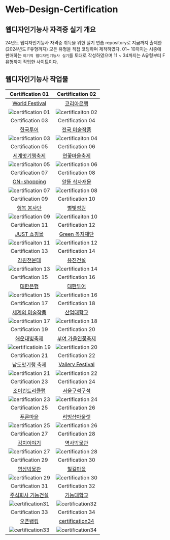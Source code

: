 # Web-Design-Certification

## 웹디자인기능사 자격증 실기 개요
24년도 웹디자인기능사 자격증 취득을 위한 실기 연습 repository로 지금까지 출제한 (2024년도 F유형까지) 모든 유형을 직접
코딩하며 제작하였다. 01~ 10까지는 시중에 판매하는 `이기적 웹디자인기능사 실기`를 토대로 작성하였으며 11 ~ 34까지는 A유형부터 F유형까지 작업한 사이트이다.

## 웹디자인기능사 작업물

|                                                                      Certification 01                                                                       |                                                                     Certification 02                                                                     |
| :-----------------------------------------------------------------------------------------------------------------------------------------------: | :----------------------------------------------------------------------------------------------------------------------------------------------: |
| [World Festival](https://5647kr.github.io/Web-Design-Certification/certification01/) | [코리아은행](https://5647kr.github.io/Web-Design-Certification/certification02/) |
| ![certification 01](https://github.com/user-attachments/assets/b54aba29-cdce-4ff2-9158-b0d77f5f0f46) | ![certificaiton 02](https://github.com/user-attachments/assets/fede9a53-b5c5-40fc-b6cd-afe47ab8df31) |
|                                                                      Certification 03                                                                       |                                                                     Certification 04                                                                     |
| [한국투어](https://5647kr.github.io/Web-Design-Certification/certification03/) | [전국 미술작품](https://5647kr.github.io/Web-Design-Certification/certification04/) |
| ![certification 03](https://github.com/user-attachments/assets/56664aab-09c1-4b29-a75e-94c9bdce37d1) | ![certificaiton 04](https://github.com/user-attachments/assets/bfa0606b-5cb5-47f5-ba5b-1043df2e5a2c) |
|                                                                      Certification 05                                                                       |                                                                     Certification 06                                                                     |
| [세계맛기행축제](https://5647kr.github.io/Web-Design-Certification/certification05/) | [연꽃마을축제](https://5647kr.github.io/Web-Design-Certification/certification06/) |
| ![certificaiton 05](https://github.com/user-attachments/assets/b3224d8b-8a02-45f0-8ae6-8be50a045240) | ![certification 06](https://github.com/user-attachments/assets/5337d443-f64a-4847-8453-6413ab873f91) |
|                                                                      Certification 07                                                                       |                                                                     Certification 08                                                                     |
| [ON-shopping](https://5647kr.github.io/Web-Design-Certification/certification07/) | [알뜰 식자재몰](https://5647kr.github.io/Web-Design-Certification/certification08/)  |
| ![certification 07](https://github.com/user-attachments/assets/d256878e-b695-472a-bdec-7c8a0a0ad355) | ![certification 08](https://github.com/user-attachments/assets/296af6d7-f077-4ca6-84a2-778f2fc7ae67) |
|                                                                      Certification 09                                                                       |                                                                     Certification 10                                                                     |
| [행복 봉사단](https://5647kr.github.io/Web-Design-Certification/certification09/) | [별빛정원](https://5647kr.github.io/Web-Design-Certification/certification10/) |
| ![certification 09](https://github.com/user-attachments/assets/9ae931fb-96ac-4769-afea-2cb98a7542d5) | ![certificaiton 10](https://github.com/user-attachments/assets/6169ea75-1348-451d-8d72-8249e9f50cdf)|
|                                                                      Certification 11                                                                       |                                                                     Certification 12                                                                     |
| [JUST 쇼핑몰](https://5647kr.github.io/Web-Design-Certification/certification11/) | [Green 복지재단](https://5647kr.github.io/Web-Design-Certification/certification12/) |
| ![certificaiton 11](https://github.com/user-attachments/assets/358f5b28-5b44-47e8-a95f-9351ef754c98) | ![certification 12](https://github.com/user-attachments/assets/e71e86c0-2ee5-4f51-87a2-63d5098a81f5)|
|                                                                      Certification 13                                                                       |                                                                     Certification 14                                                                     |
| [강원천문대](https://5647kr.github.io/Web-Design-Certification/certification13/) | [유진건설](https://5647kr.github.io/Web-Design-Certification/certification14/) |
| ![certificaiton 13](https://github.com/user-attachments/assets/5b5393c3-a7a5-41b8-ba62-2ea5dbd9c199) | ![certification 14](https://github.com/user-attachments/assets/386850f5-b2e6-4a7d-98da-72003a74b863) |
|                                                                      Certification 15                                                                       |                                                                     Certification 16                                                                     |
| [대한은행](https://5647kr.github.io/Web-Design-Certification/certification15/) | [대한투어](https://5647kr.github.io/Web-Design-Certification/certification16/) |
| ![certification 15](https://github.com/user-attachments/assets/37de748c-7926-40ea-bfda-7a0eb49b0f34) | ![certification 16](https://github.com/user-attachments/assets/9c5c59bd-b2a8-471f-ab82-578624a9ee73) |
|                                                                      Certification 17                                                                       |                                                                     Certification 18                                                                     |
| [세계의 미술작품](https://5647kr.github.io/Web-Design-Certification/certification17/) | [산업대학교](https://5647kr.github.io/Web-Design-Certification/certification18/) |
| ![certification 17](https://github.com/user-attachments/assets/32d58f23-8204-4786-af57-113d06853d0c) | ![certification 18](https://github.com/user-attachments/assets/00373b2e-0cf0-4a3c-81f4-32025c0b6aa9) |
|                                                                      Certification 19                                                                       |                                                                     Certification 20                                                                     |
| [해운대빛축제](https://5647kr.github.io/Web-Design-Certification/certification19/) | [부여 가을연꽃축제](https://5647kr.github.io/Web-Design-Certification/certification20/) |
| ![certificatioin 19](https://github.com/user-attachments/assets/e9a5bcb5-5c44-46bf-80aa-d29a3e2e30ad) | ![certification 20](https://github.com/user-attachments/assets/06540088-79ab-4ab9-a087-7223ffb016b1) |
|                                                                      Certification 21                                                                       |                                                                     Certification 22                                                                     |
| [남도맛기행 축제](https://5647kr.github.io/Web-Design-Certification/certification21/) | [Vallery Festival](https://5647kr.github.io/Web-Design-Certification/certification22/) |
| ![certification 21](https://github.com/user-attachments/assets/7abd0ffc-5f7a-42cf-9327-8d6957425f2a) | ![certification 22](https://github.com/user-attachments/assets/3f25df08-70a1-46f3-9d9b-d60794aa2372) |
|                                                                      Certification 23                                                                       |                                                                     Certification 24                                                                     |
| [조이컨트리클럽](https://5647kr.github.io/Web-Design-Certification/certification23/) | [서울구석구석](https://5647kr.github.io/Web-Design-Certification/certification24/) |
| ![certification 23](https://github.com/user-attachments/assets/7af763ee-ed22-4c82-8c2d-36f4c1c7e66d) | ![certification 24](https://github.com/user-attachments/assets/e507eaa2-1f0a-4452-a55b-14cc03202350) |
|                                                                      Certification 25                                                                       |                                                                     Certification 26                                                                     |
| [푸른마을](https://5647kr.github.io/Web-Design-Certification/certification25/) | [리빙샵아울렛](https://5647kr.github.io/Web-Design-Certification/certification26/) |
| ![certification 25](https://github.com/user-attachments/assets/0563f8f4-89e9-4d0b-bfe5-7d215d39a5cf) | ![certification 26](https://github.com/user-attachments/assets/33bcdaff-7287-4248-b69a-0e97252485fa) |
|                                                                      Certification 27                                                                       |                                                                     Certification 28                                                                     |
| [김치이야기](https://5647kr.github.io/Web-Design-Certification/certification27/) | [역사박물관](https://5647kr.github.io/Web-Design-Certification/certification28/) |
| ![certification 27](https://github.com/user-attachments/assets/c32e1a29-6488-450b-9855-819aa477fe3c) | ![certification 28](https://github.com/user-attachments/assets/9a7c9be7-68a8-4f60-bdfb-9713446e58e2) |
|                                                                      Certification 29                                                                       |                                                                     Certification 30                                                                     |
| [영상박물관](https://5647kr.github.io/Web-Design-Certification/certification29/) | [철길마을](https://5647kr.github.io/Web-Design-Certification/certification30/) |
| ![certification 29](https://github.com/user-attachments/assets/cb887a6b-3958-4784-bcc3-f1ca31b2d5b1) | ![certification 30](https://github.com/user-attachments/assets/871c84a9-e5e1-4d49-a24d-e94d6b216cc2) |
|                                                                      Certification 31                                                                       |                                                                     Certification 32                                                                     |
| [주식회사 기능건설](https://5647kr.github.io/Web-Design-Certification/certification31/) | [기능대학교](https://5647kr.github.io/Web-Design-Certification/certification32/) |
| ![certification31](https://github.com/user-attachments/assets/e925dfc6-60fe-4438-ad87-8a192b0e54bd) | ![certification32](https://github.com/user-attachments/assets/2bcb3811-9632-404f-9709-52005131f1ff) |
|                                                                      Certification 33                                                                       |                                                                     Certification 34                                                                     |
| [오픈뱅킹](https://5647kr.github.io/Web-Design-Certification/certification33/) | [certification34](https://5647kr.github.io/Web-Design-Certification/certification34/) |
| ![certification33](https://github.com/user-attachments/assets/c1099a63-c032-4cb1-8df6-212a4cfa8912) | ![certification34](https://github.com/user-attachments/assets/2bcb3811-9632-404f-9709-52005131fff) |